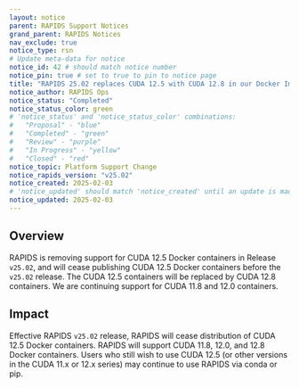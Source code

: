 ```yaml
---
layout: notice
parent: RAPIDS Support Notices
grand_parent: RAPIDS Notices
nav_exclude: true
notice_type: rsn
# Update meta-data for notice
notice_id: 42 # should match notice number
notice_pin: true # set to true to pin to notice page
title: "RAPIDS 25.02 replaces CUDA 12.5 with CUDA 12.8 in our Docker Images"
notice_author: RAPIDS Ops
notice_status: "Completed"
notice_status_color: green
# 'notice_status' and 'notice_status_color' combinations:
#   "Proposal" - "blue"
#   "Completed" - "green"
#   "Review" - "purple"
#   "In Progress" - "yellow"
#   "Closed" - "red"
notice_topic: Platform Support Change
notice_rapids_version: "v25.02"
notice_created: 2025-02-03
# 'notice_updated' should match 'notice_created' until an update is made
notice_updated: 2025-02-03
---
```


## Overview

RAPIDS is removing support for CUDA 12.5 Docker containers in Release `v25.02`, and will cease publishing CUDA 12.5 Docker containers before the `v25.02` release.
The CUDA 12.5 containers will be replaced by CUDA 12.8 containers.
We are continuing support for CUDA 11.8 and 12.0 containers.

## Impact

Effective RAPIDS `v25.02` release, RAPIDS will cease distribution of CUDA 12.5 Docker containers.
RAPIDS will support CUDA 11.8, 12.0, and 12.8 Docker containers.
Users who still wish to use CUDA 12.5 (or other versions in the CUDA 11.x or 12.x series) may continue to use RAPIDS via conda or pip.
